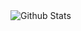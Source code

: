 <img align="left" alt="Github Stats" src="https://github-readme-stats.vercel.app/api?username=erickisos&show_icons=true&hide_border=true" />
